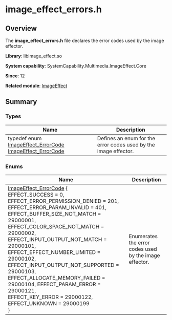 # image_effect_errors.h


## Overview

The **image_effect_errors.h** file declares the error codes used by the image effector.

**Library**: libimage_effect.so

**System capability**: SystemCapability.Multimedia.ImageEffect.Core

**Since**: 12

**Related module**: [ImageEffect](_image_effect.md)


## Summary


### Types

| Name| Description|
| -------- | -------- |
| typedef enum [ImageEffect_ErrorCode](_image_effect.md#imageeffect_errorcode-1) [ImageEffect_ErrorCode](_image_effect.md#imageeffect_errorcode) | Defines an enum for the error codes used by the image effector.|


### Enums

| Name| Description|
| -------- | -------- |
| [ImageEffect_ErrorCode](_image_effect.md#imageeffect_errorcode-1) {<br>EFFECT_SUCCESS = 0, EFFECT_ERROR_PERMISSION_DENIED = 201,<br>EFFECT_ERROR_PARAM_INVALID = 401, EFFECT_BUFFER_SIZE_NOT_MATCH = 29000001,<br>EFFECT_COLOR_SPACE_NOT_MATCH = 29000002, EFFECT_INPUT_OUTPUT_NOT_MATCH = 29000101,<br>EFFECT_EFFECT_NUMBER_LIMITED = 29000102, EFFECT_INPUT_OUTPUT_NOT_SUPPORTED = 29000103,<br>EFFECT_ALLOCATE_MEMORY_FAILED = 29000104, EFFECT_PARAM_ERROR = 29000121,<br>EFFECT_KEY_ERROR = 29000122, EFFECT_UNKNOWN = 29000199<br>} | Enumerates the error codes used by the image effector.|
